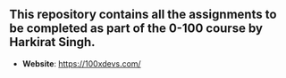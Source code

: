 ## This repository contains all the assignments to be completed as part of the 0-100 course by Harkirat Singh.
- **Website**: https://100xdevs.com/
